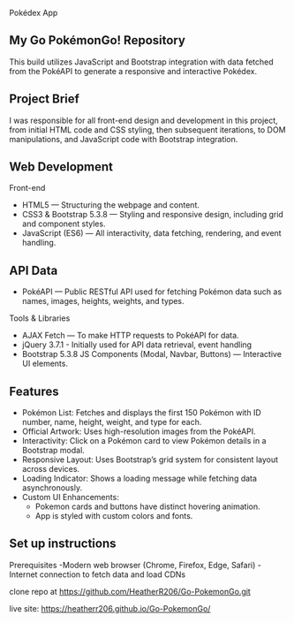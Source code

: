 Pokédex App

## My Go PokémonGo! Repository 

This build utilizes JavaScript and Bootstrap integration with data fetched from the PokéAPI to generate a responsive and interactive Pokédex.


## Project Brief

I was responsible for all front-end design and development in this project, from initial HTML code and CSS styling, then subsequent iterations, to DOM manipulations, and JavaScript code with Bootstrap integration. 


## Web Development

Front-end
- HTML5 — Structuring the webpage and content.
- CSS3 & Bootstrap 5.3.8 — Styling and responsive design, including grid and component styles.
- JavaScript (ES6) — All interactivity, data fetching, rendering, and event handling.


## API Data

- PokéAPI — Public RESTful API used for fetching Pokémon data such as names, images, heights, weights, and types.

Tools & Libraries
- AJAX Fetch — To make HTTP requests to PokéAPI for data.
- jQuery 3.7.1 - Initially used for API data retrieval, event handling
- Bootstrap 5.3.8 JS Components (Modal, Navbar, Buttons) — Interactive UI elements.


## Features

- Pokémon List: Fetches and displays the first 150 Pokémon with ID number, name, height, weight, and type for each.
- Official Artwork: Uses high-resolution images from the PokéAPI.
- Interactivity: Click on a Pokémon card to view Pokémon details in a Bootstrap modal.
- Responsive Layout: Uses Bootstrap’s grid system for consistent layout across devices.
- Loading Indicator: Shows a loading message while fetching data asynchronously.
- Custom UI Enhancements:
    - Pokemon cards and buttons have distinct hovering animation.
    - App is styled with custom colors and fonts.


## Set up instructions

Prerequisites
-Modern web browser (Chrome, Firefox, Edge, Safari)
-Internet connection to fetch data and load CDNs

clone repo at https://github.com/HeatherR206/Go-PokemonGo.git

live site: https://heatherr206.github.io/Go-PokemonGo/
